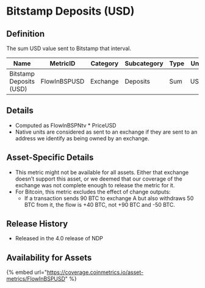 # Bitstamp Deposits (USD)

## Definition

The sum USD value sent to Bitstamp that interval.

| Name                    | MetricID     | Category | Subcategory | Type | Unit | Interval       |
| ----------------------- | ------------ | -------- | ----------- | ---- | ---- | -------------- |
| Bitstamp Deposits (USD) | FlowInBSPUSD | Exchange | Deposits    | Sum  | USD  | 1 block, 1 day |

## Details

* Computed as FlowInBSPNtv \* PriceUSD
* Native units are considered as sent to an exchange if they are sent to an address we identify as being owned by an exchange.

## Asset-Specific Details

* This metric might not be available for all assets. Either that exchange doesn’t support this asset, or we deemed that our coverage of the exchange was not complete enough to release the metric for it.
* For Bitcoin, this metric excludes the effect of change outputs:
  *   If a transaction sends 90 BTC to exchange A but also withdraws 50 BTC from it, the flow is +40 BTC, not +90 BTC and -50 BTC.



## Release History

* Released in the 4.0 release of NDP

## Availability for Assets

{% embed url="https://coverage.coinmetrics.io/asset-metrics/FlowInBSPUSD" %}
